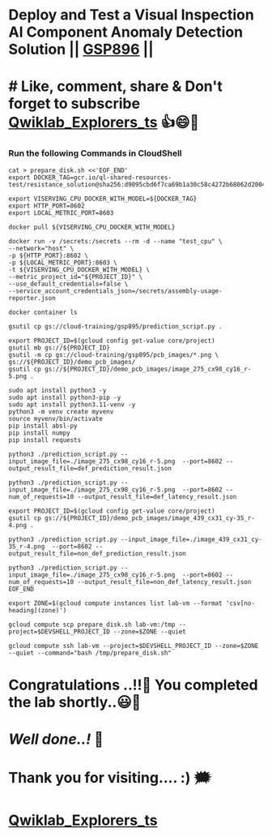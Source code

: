 # Deploy and Test a Visual Inspection AI Component Anomaly Detection Solution || [GSP896](https://www.cloudskillsboost.google/focuses/34182?parent=catalog) ||

# # Like, comment, share & Don't forget to subscribe [Qwiklab_Explorers_ts](https://youtube.com/@titashshil?si=RgamNu1dc9jVIbJN) 👍😄🤝

### Run the following Commands in CloudShell

```
cat > prepare_disk.sh <<'EOF_END'
export DOCKER_TAG=gcr.io/ql-shared-resources-test/resistance_solution@sha256:d9095cbd6f7ca69b1a30c58c4272b68062d2004ed259ff0dcb9af0ceb92b393b

export VISERVING_CPU_DOCKER_WITH_MODEL=${DOCKER_TAG}
export HTTP_PORT=8602
export LOCAL_METRIC_PORT=8603

docker pull ${VISERVING_CPU_DOCKER_WITH_MODEL}

docker run -v /secrets:/secrets --rm -d --name "test_cpu" \
--network="host" \
-p ${HTTP_PORT}:8602 \
-p ${LOCAL_METRIC_PORT}:8603 \
-t ${VISERVING_CPU_DOCKER_WITH_MODEL} \
--metric_project_id="${PROJECT_ID}" \
--use_default_credentials=false \
--service_account_credentials_json=/secrets/assembly-usage-reporter.json

docker container ls 

gsutil cp gs://cloud-training/gsp895/prediction_script.py .

export PROJECT_ID=$(gcloud config get-value core/project)
gsutil mb gs://${PROJECT_ID}
gsutil -m cp gs://cloud-training/gsp895/pcb_images/*.png \
gs://${PROJECT_ID}/demo_pcb_images/
gsutil cp gs://${PROJECT_ID}/demo_pcb_images/image_275_cx98_cy16_r-5.png .

sudo apt install python3 -y
sudo apt install python3-pip -y
sudo apt install python3.11-venv -y 
python3 -m venv create myvenv
source myvenv/bin/activate
pip install absl-py  
pip install numpy 
pip install requests

python3 ./prediction_script.py --input_image_file=./image_275_cx98_cy16_r-5.png  --port=8602 --output_result_file=def_prediction_result.json

python3 ./prediction_script.py --input_image_file=./image_275_cx98_cy16_r-5.png  --port=8602 --num_of_requests=10 --output_result_file=def_latency_result.json

export PROJECT_ID=$(gcloud config get-value core/project)
gsutil cp gs://${PROJECT_ID}/demo_pcb_images/image_439_cx31_cy-35_r-4.png .

python3 ./prediction_script.py --input_image_file=./image_439_cx31_cy-35_r-4.png  --port=8602 --output_result_file=non_def_prediction_result.json

python3 ./prediction_script.py --input_image_file=./image_275_cx98_cy16_r-5.png  --port=8602 --num_of_requests=10 --output_result_file=non_def_latency_result.json
EOF_END

export ZONE=$(gcloud compute instances list lab-vm --format 'csv[no-heading](zone)')

gcloud compute scp prepare_disk.sh lab-vm:/tmp --project=$DEVSHELL_PROJECT_ID --zone=$ZONE --quiet

gcloud compute ssh lab-vm --project=$DEVSHELL_PROJECT_ID --zone=$ZONE --quiet --command="bash /tmp/prepare_disk.sh"
```

# Congratulations ..!!🎉  You completed the lab shortly..😃💯

# *Well done..!* 👏

# Thank you for visiting.... :) 🗯️

# [Qwiklab_Explorers_ts](https://youtube.com/@titashshil?si=RgamNu1dc9jVIbJN)
